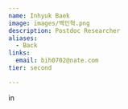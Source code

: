 ```yaml
---
name: Inhyuk Baek
image: images/백인혁.png
description: Postdoc Researcher
aliases:
  - Back
links:
  email: bih0702@nate.com
tier: second

---
```

in


